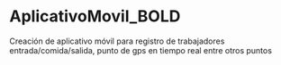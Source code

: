 # AplicativoMovil_BOLD
Creación de aplicativo móvil para registro de trabajadores entrada/comida/salida, punto de gps en tiempo real entre otros puntos
